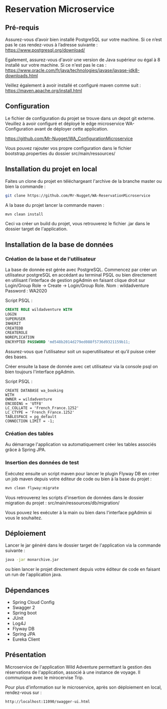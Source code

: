 # Reservation Microservice

## Pré-requis

Assurez-vous d’avoir bien installé PostgreSQL sur votre machine. Si ce n’est pas
le cas rendez-vous à l’adresse suivante :
https://www.postgresql.org/download/

Egalement, assurez-vous d'avoir une version de Java supérieur ou égal à 8 installé sur votre machine.
Si ce n'est pas le cas : 
https://www.oracle.com/fr/java/technologies/javase/javase-jdk8-downloads.html

Veillez également à avoir installé et configuré maven comme suit :
https://maven.apache.org/install.html

## Configuration

Le fichier de configuration du projet se trouve dans un depot git externe.
Veuillez à avoir configuré et déployé le edge microservice WA-Configuration avant de déployer cette application.

https://github.com/Mr-Nugget/WA_ConfigurationMicroservice

Vous pouvez rajouter vos propre configuration dans le fichier bootstrap.properties du dossier src/main/ressources/

## Installation du projet en local

Faites un clone du projet en téléchargeant l'archive de la branche master ou bien la commande :
```bash
git clone https://github.com/Mr-Nugget/WA-ReservationMicroservice
```

A la base du projet lancer la commande maven : 
```bash
mvn clean install
```
Ceci va créer un build du projet, vous retrouverez le fichier .jar dans le dossier target de l'application.

## Installation de la base de données

### Création de la base et de l'utilisateur

La base de donnée est gérée avec PostgreSQL.
Commencez par créer un utilisateur postgreSQL en accédant au terminal PSQL ou bien
directement en utilisant l’interface de gestion pgAdmin en faisant clique droit sur
Login/Group Role -> Create -> Login/Group Role.
Nom : wildadventure
Password : WA2020

Script PSQL :
```SQL
CREATE ROLE wildadventure WITH
LOGIN
SUPERUSER
INHERIT
CREATEDB
CREATEROLE
NOREPLICATION
ENCRYPTED PASSWORD 'md548b2014d279ed088f5736d9321159b11;
```
Assurez-vous que l’utilisateur soit un superutilisateur et qu’il puisse créer des bases.

Créer ensuite la base de donnée avec cet utilisateur via la console psql on bien toujours l'interface pgAdmin.

Script PSQL :
```PSQL
CREATE DATABASE wa_booking
WITH
OWNER = wildadventure
ENCODING = 'UTF8'
LC_COLLATE = 'French_France.1252'
LC_CTYPE = 'French_France.1252'
TABLESPACE = pg_default
CONNECTION LIMIT = -1;
```

### Création des tables

Au démarrage l'application va automatiquement créer les tables associés grâce à Spring JPA.

### Insertion des données de test

Exécutez ensuite un script maven pour lancer le plugin Flyway DB en créer un job maven depuis votre éditeur de code ou bien à la base du projet : 
```bash
mvn clean flyway:migrate
```

Vous retrouverez les scripts d'insertion de données dans le dossier migration du projet : src/main/ressources/db/migration/

Vous pouvez les exécuter à la main ou bien dans l'interface pgAdmin si vous le souhaitez.

## Déploiement

Lancer le jar généré dans le dossier target de l'application via la commande suivante :
```bash
java -jar monarchive.jar
```
ou bien lancer le projet directement depuis votre éditeur de code en faisant un run de l'application java.

## Dépendances

- Spring Cloud Config
- Swagger 2
- Spring boot
- JUnit
- Log4J
- Flyway DB
- Spring JPA
- Eureka Client

## Présentation

Microservice de l'application Wild Adventure permettant la gestion des réservations de l'application, associé à une instance de voyage. Il communique avec le mirocervise Trip.

Pour plus d'information sur le microservice, après son déploiement en local, rendez-vous sur : 

`http://localhost:11090/swagger-ui.html`

